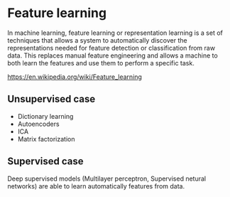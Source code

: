 # Feature learning
In machine learning, feature learning or representation learning is a set of techniques that allows a system to automatically discover the representations needed for feature detection or classification from raw data. This replaces manual feature engineering and allows a machine to both learn the features and use them to perform a specific task.

https://en.wikipedia.org/wiki/Feature_learning

## Unsupervised case
- Dictionary learning
- Autoencoders
- ICA
- Matrix factorization

## Supervised case
Deep supervised models (Multilayer perceptron, Supervised netural networks) are able to learn automatically features from data.